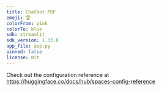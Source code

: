 ```yaml
---
title: Chatbot PDF
emoji: 🏆
colorFrom: pink
colorTo: blue
sdk: streamlit
sdk_version: 1.33.0
app_file: app.py
pinned: false
license: mit
---
```


Check out the configuration reference at https://huggingface.co/docs/hub/spaces-config-reference
